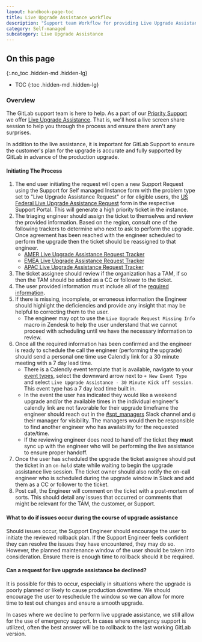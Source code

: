 ```yaml
---
layout: handbook-page-toc
title: Live Upgrade Assistance workflow
description: "Support team Workflow for providing Live Upgrade Assistance to customers"
category: Self-managed
subcategory: Live Upgrade Assistance
---
```


## On this page
{:.no_toc .hidden-md .hidden-lg}

- TOC
{:toc .hidden-md .hidden-lg}

### Overview

The GitLab support team is here to help. As a part of our [Priority Support](/support/index.html#priority-support)
we offer [Live Upgrade Assistance](/support/scheduling-live-upgrade-assistance.html). That is, we'll host a live screen share
session to help you through the process and ensure there aren't any surprises.

In addition to the live assistance, it is important for GitLab Support to ensure
the customer's plan for the upgrade is accurate and fully supported by GitLab in
advance of the production upgrade.

#### Initiating The Process

1. The end user initiating the request will open a new Support Request using the Support for Self managed Instance form with the problem type set to "Live Upgrade Assistance Request" or for eligible users, the [US Federal Live Upgrade Assistance Request](https://federal-support.gitlab.com/hc/en-us/requests/new?ticket_form_id=360001434131) form in the respective Support Portal. This will generate a high priority ticket in the instance.
1. The triaging engineer should assign the ticket to themselves and review the provided information. Based on the region, consult one of the following trackers to determine who next to ask to perform the upgrade. Once agreement has been reached with the engineer scheduled to perform the upgrade then the ticket should be reassigned to that engineer.
    - [AMER Live Upgrade Assistance Request Tracker](https://gitlab.com/gitlab-com/support/support-team-meta/-/issues/3789)
    - [EMEA Live Upgrade Assistance Request Tracker](https://gitlab.com/gitlab-com/support/support-team-meta/-/issues/3562)
    - [APAC Live Upgrade Assistance Request Tracker](https://gitlab.com/gitlab-com/support/support-team-meta/-/issues/3399) 
1. The ticket assignee should review if the organization has a TAM, if so then the TAM should be added as a CC or follower to the ticket.
1. The user provided information must include all of the [required information](https://about.gitlab.com/support/scheduling-live-upgrade-assistance.html#what-information-do-i-need-to-schedule-live-upgrade-assistance).
1. If there is missing, incomplete, or erroneous information the Engineer should highlight the deficiencies and provide any insight that may be helpful to correcting them to the user.
    - The engineer may opt to use the `Live Upgrade Request Missing Info` macro in Zendesk to help the user understand that we cannot proceed with scheduling
until we have the necessary information to review.
1. Once all the required information has been confirmed and the engineer is ready to schedule the call the engineer (performing the upgrade) should send a personal one time use Calendly link for a 30 minute meeting with a 7 day lead time.
    - There is a Calendly event template that is available, navigate to your [event types](https://calendly.com/event_types/user/me), select the downward arrow next to `+ New Event Type` and select `Live Upgrade Assistance - 30 Minute Kick off session`. This event type has a 7 day lead time built in.
    - In the event the user has indicated they would like a weekend upgrade and/or the available times in the individual engineer's calendly link are not favorable for their upgrade timeframe the engineer should reach out in the [#spt_managers](https://gitlab.slack.com/archives/C01F9S37AKT) Slack channel and `@` their manager for visibility. The managers would then be responsible to find another engineer who has availability for the requested date/time.
    - If the reviewing engineer does need to hand off the ticket they **must** sync up with the engineer who will be performing the live assistance to ensure proper handoff.
1. Once the user has scheduled the upgrade the ticket assignee should put the ticket in an `on-hold` state while waiting to begin the upgrade assistance live session. The ticket owner should also notify the on-call engineer who is scheduled during the upgrade window in Slack and add them as a CC or follower to the ticket.
1. Post call, the Engineer will comment on the ticket with a post-mortem of sorts. This should detail any issues that occurred or comments that might be relevant for the TAM, the customer, or Support.

#### What to do if issues occur during the course of upgrade assistance

Should issues occur, the Support Engineer should encourage the user to initiate
the reviewed rollback plan. If the Support Engineer feels confident they can
resolve the issues they have encountered, they may do so. However, the planned
maintenance window of the user should be taken into consideration. Ensure there is
enough time to rollback should it be required.

#### Can a request for live upgrade assistance be declined?

It is possible for this to occur, especially in situations where the upgrade
is poorly planned or likely to cause production downtime. We should encourage
the user to reschedule the window so we can allow for more time to test out
changes and ensure a smooth upgrade.

In cases where we decline to perform live upgrade assistance, we still
allow for the use of emergency support. In cases where emergency support is
utilized, often the best answer will be to rollback to the last working GitLab
version.

